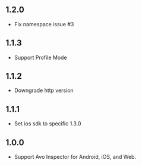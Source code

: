 ## 1.2.0
* Fix namespace issue #3

## 1.1.3
* Support Profile Mode

## 1.1.2
* Downgrade http version

## 1.1.1
* Set ios sdk to specific 1.3.0

## 1.0.0
* Support Avo Inspector for Android, iOS, and Web.
